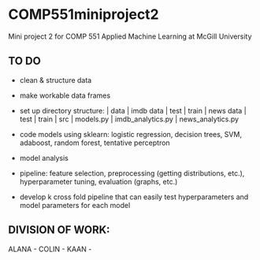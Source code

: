 # COMP551miniproject2
Mini project 2 for COMP 551 Applied Machine Learning at McGill University 

## TO DO 
- clean & structure data
- make workable data frames 
- set up directory structure:
    | data 
        | imdb data
            | test 
            | train
        | news data
            | test
            | train
    | src 
        | models.py 
        | imdb_analytics.py
        | news_analytics.py
  
 - code models using sklearn: logistic regression, decision trees, SVM, adaboost, random forest, tentative perceptron
 - model analysis 
 - pipeline: feature selection, preprocessing (getting distributions, etc.), hyperparameter tuning, evaluation (graphs, etc.)
 - develop k cross fold pipeline that can easily test hyperparameters and model parameters for each model 

## DIVISION OF WORK: 
ALANA - 
COLIN - 
KAAN - 

